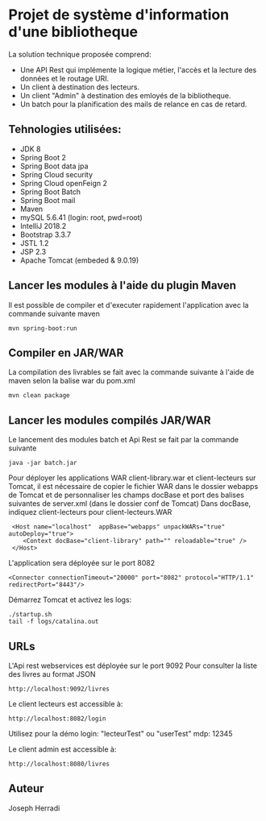 # Projet de système d'information d'une bibliotheque
La solution technique proposée comprend:
* Une API Rest qui implémente la logique métier, l'accès et la lecture des données et le routage URI.
* Un client à destination des lecteurs.
* Un client "Admin" à destination des emloyés de la bibliotheque.
* Un batch pour la planification des mails de relance en cas de retard.



## Tehnologies utilisées:
* JDK 8
* Spring Boot 2
* Spring Boot data jpa
* Spring Cloud security
* Spring Cloud openFeign 2
* Spring Boot Batch
* Spring Boot mail
* Maven
* mySQL 5.6.41 (login: root, pwd=root)
* IntelliJ 2018.2
* Bootstrap 3.3.7
* JSTL 1.2
* JSP  2.3
* Apache Tomcat (embeded & 9.0.19)



## Lancer les modules à l'aide du plugin Maven

Il est possible de compiler et d'executer rapidement l'application avec la commande suivante maven

```
mvn spring-boot:run
```

## Compiler en JAR/WAR

La compilation des livrables se fait avec la commande suivante à l'aide de maven selon la balise <packaging>war</packaging> du pom.xml
```
mvn clean package
```

## Lancer les modules compilés JAR/WAR
Le lancement des modules batch et Api Rest se fait par la commande suivante
```
java -jar batch.jar
```
Pour déployer les applications WAR client-library.war et client-lecteurs sur Tomcat, il est nécessaire de copier le fichier WAR dans le dossier webapps de Tomcat et de personnaliser les champs docBase et port des balises suivantes de server.xml (dans le dossier conf de Tomcat)
Dans docBase, indiquez client-lecteurs pour client-lecteurs.WAR
```
 <Host name="localhost"  appBase="webapps" unpackWARs="true" autoDeploy="true">
    <Context docBase="client-library" path="" reloadable="true" />
 </Host>

```

L'application sera déployée sur le port 8082
```
<Connector connectionTimeout="20000" port="8082" protocol="HTTP/1.1" redirectPort="8443"/>
```
Démarrez Tomcat et activez les logs:
```
./startup.sh
tail -f logs/catalina.out

```


## URLs

L'Api rest webservices est déployée sur le port 9092
Pour consulter la liste des livres au format JSON
```
http://localhost:9092/livres
```

Le client lecteurs est accessible à:

```
http://localhost:8082/login
```
Utilisez pour la démo
login: "lecteurTest" ou "userTest"
mdp: 12345

Le client admin est accessible à:
```
http://localhost:8080/livres
```

## Auteur

Joseph Herradi

